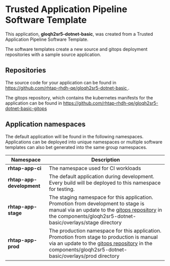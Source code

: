 # Trusted Application Pipeline Software Template

This application, **gloqh2sr5-dotnet-basic**, was created from a Trusted Application Pipeline Software Template.

The software templates create a new source and gitops deployment repositories with a sample source application. 

## Repositories

The source code for your application can be found in [https://github.com/rhtap-rhdh-qe/gloqh2sr5-dotnet-basic ](https://github.com/rhtap-rhdh-qe/gloqh2sr5-dotnet-basic ).
 
The gitops repository, which contains the kubernetes manifests for the application can be found in 
[https://github.com/rhtap-rhdh-qe/gloqh2sr5-dotnet-basic-gitops ](https://github.com/rhtap-rhdh-qe/gloqh2sr5-dotnet-basic-gitops ) 

## Application namespaces 

The default application will be found in the following namespaces. Applications can be deployed into unique namespaces or multiple software templates can also bet generated into the same group namespaces.  

|  Namespace   |  Description   |  
| -------- | -------- |
| **rhtap-app-ci** | The namespace used for CI workloads |
| **rhtap-app-development** | The default application during development. Every build will be deployed to this namespace for testing. |
| **rhtap-app-stage** | The staging namespace for this application. Promotion from development to stage is manual via an update to the [gitops repository](https://github.com/rhtap-rhdh-qe/gloqh2sr5-dotnet-basic-gitops ) in the components/gloqh2sr5-dotnet-basic/overlays/stage directory |
| **rhtap-app-prod** | The production namespace for this application. Promotion from stage to production is manual via an update to the [gitops repository](https://github.com/rhtap-rhdh-qe/gloqh2sr5-dotnet-basic-gitops ) in the components/gloqh2sr5-dotnet-basic/overlays/prod directory |